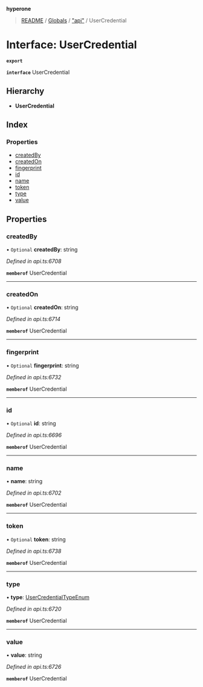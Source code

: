 **hyperone**

> [README](../README.md) / [Globals](../globals.md) / ["api"](../modules/_api_.md) / UserCredential

# Interface: UserCredential

**`export`** 

**`interface`** UserCredential

## Hierarchy

* **UserCredential**

## Index

### Properties

* [createdBy](_api_.usercredential.md#createdby)
* [createdOn](_api_.usercredential.md#createdon)
* [fingerprint](_api_.usercredential.md#fingerprint)
* [id](_api_.usercredential.md#id)
* [name](_api_.usercredential.md#name)
* [token](_api_.usercredential.md#token)
* [type](_api_.usercredential.md#type)
* [value](_api_.usercredential.md#value)

## Properties

### createdBy

• `Optional` **createdBy**: string

*Defined in api.ts:6708*

**`memberof`** UserCredential

___

### createdOn

• `Optional` **createdOn**: string

*Defined in api.ts:6714*

**`memberof`** UserCredential

___

### fingerprint

• `Optional` **fingerprint**: string

*Defined in api.ts:6732*

**`memberof`** UserCredential

___

### id

• `Optional` **id**: string

*Defined in api.ts:6696*

**`memberof`** UserCredential

___

### name

•  **name**: string

*Defined in api.ts:6702*

**`memberof`** UserCredential

___

### token

• `Optional` **token**: string

*Defined in api.ts:6738*

**`memberof`** UserCredential

___

### type

•  **type**: [UserCredentialTypeEnum](../enums/_api_.usercredentialtypeenum.md)

*Defined in api.ts:6720*

**`memberof`** UserCredential

___

### value

•  **value**: string

*Defined in api.ts:6726*

**`memberof`** UserCredential
